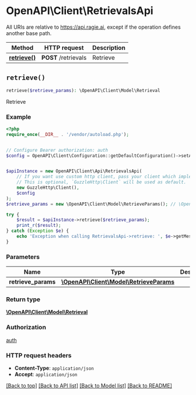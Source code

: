 # OpenAPI\Client\RetrievalsApi

All URIs are relative to https://api.ragie.ai, except if the operation defines another base path.

| Method | HTTP request | Description |
| ------------- | ------------- | ------------- |
| [**retrieve()**](RetrievalsApi.md#retrieve) | **POST** /retrievals | Retrieve |


## `retrieve()`

```php
retrieve($retrieve_params): \OpenAPI\Client\Model\Retrieval
```

Retrieve

### Example

```php
<?php
require_once(__DIR__ . '/vendor/autoload.php');


// Configure Bearer authorization: auth
$config = OpenAPI\Client\Configuration::getDefaultConfiguration()->setAccessToken('YOUR_ACCESS_TOKEN');


$apiInstance = new OpenAPI\Client\Api\RetrievalsApi(
    // If you want use custom http client, pass your client which implements `GuzzleHttp\ClientInterface`.
    // This is optional, `GuzzleHttp\Client` will be used as default.
    new GuzzleHttp\Client(),
    $config
);
$retrieve_params = new \OpenAPI\Client\Model\RetrieveParams(); // \OpenAPI\Client\Model\RetrieveParams

try {
    $result = $apiInstance->retrieve($retrieve_params);
    print_r($result);
} catch (Exception $e) {
    echo 'Exception when calling RetrievalsApi->retrieve: ', $e->getMessage(), PHP_EOL;
}
```

### Parameters

| Name | Type | Description  | Notes |
| ------------- | ------------- | ------------- | ------------- |
| **retrieve_params** | [**\OpenAPI\Client\Model\RetrieveParams**](../Model/RetrieveParams.md)|  | |

### Return type

[**\OpenAPI\Client\Model\Retrieval**](../Model/Retrieval.md)

### Authorization

[auth](../../README.md#auth)

### HTTP request headers

- **Content-Type**: `application/json`
- **Accept**: `application/json`

[[Back to top]](#) [[Back to API list]](../../README.md#endpoints)
[[Back to Model list]](../../README.md#models)
[[Back to README]](../../README.md)
